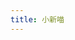 ```yaml
---
title: 小新喵
---
```


<Sticker
  link="https://cf-img.yyyyt.top/docs/album/stickers/小新喵.json"
  prefix="https://cf-img.yyyyt.top/meme/小新喵"
/>

<script setup>
import Sticker from "@source/.vuepress/components/Sticker.vue";
</script>